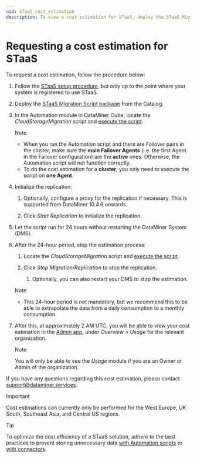 ```yaml
---
uid: STaaS_cost_estimation
description: To view a cost estimation for STaaS, deploy the STaaS Migration Script package, and run the CloudStorageMigration script.
---
```


# Requesting a cost estimation for STaaS

To request a cost estimation, follow the procedure below:

1. Follow the [STaaS setup procedure](xref:Setting_up_StaaS), but only up to the point where your system is registered to use STaaS.

1. Deploy the [STaaS Migration Script package](https://catalog.dataminer.services/details/46046c45-e44c-4bff-ba6e-3d0441a96f02) from the Catalog.

1. In the Automation module in DataMiner Cube, locate the *CloudStorageMigration* script and [execute the script](xref:Manually_executing_a_script).

   > [!NOTE]
   >
   > - When you run the Automation script and there are Failover pairs in the cluster, make sure the **main Failover Agents** (i.e. the first Agent in the Failover configuration) are the **active** ones. Otherwise, the Automation script will not function correctly.
   > - To do the cost estimation for a **cluster**, you only need to execute the script on **one Agent**.

1. Initialize the replication:

   1. Optionally, configure a proxy for the replication if necessary. This is supported from DataMiner 10.4.6 onwards.

   1. Click *Start Replication* to initialize the replication.

1. Let the script run for 24 hours without restarting the DataMiner System (DMS).

1. After the 24-hour period, stop the estimation process:

   1. Locate the *CloudStorageMigration* script and [execute the script](xref:Manually_executing_a_script).
      
   1. Click *Stop Migration/Replication* to stop the replication.
      
      1. Optionally, you can also restart your DMS to stop the estimation.

   > [!NOTE]
   >
   > - This 24-hour period is not mandatory, but we recommend this to be able to extrapolate the data from a daily consumption to a monthly consumption.

1. After this, at approximately 2 AM UTC, you will be able to view your cost estimation in the [Admin app](https://admin.dataminer.services), under *Overview* > *Usage* for the relevant organization.

   > [!NOTE]
   > You will only be able to see the *Usage* module if you are an Owner or Admin of the organization.

If you have any questions regarding this cost estimation, please contact <support@dataminer.services>.

> [!IMPORTANT]
> Cost estimations can currently only be performed for the West Europe, UK South, Southeast Asia, and Central US regions.

> [!TIP]
> To optimize the cost efficiency of a STaaS solution, adhere to the best practices to prevent storing unnecessary data [with Automation scripts](xref:Automation_best_practices_information_events) or [with connectors](xref:Saving_parameters).
